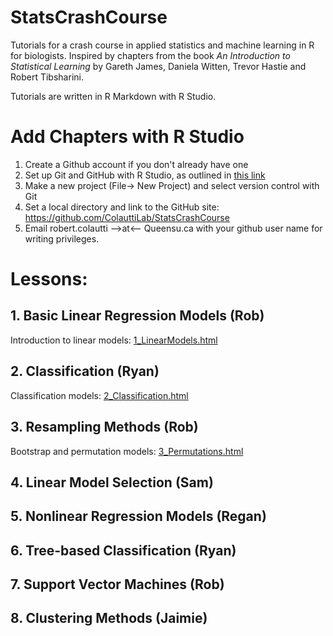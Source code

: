 # StatsCrashCourse

Tutorials for a crash course in applied statistics and machine learning in R for biologists. Inspired by chapters from the book *An Introduction to Statistical Learning* by Gareth James, Daniela Witten, Trevor Hastie and Robert Tibsharini.

Tutorials are written in R Markdown with R Studio.

# Add Chapters with R Studio

1. Create a Github account if you don't already have one
2. Set up Git and GitHub with R Studio, as outlined in [this link](https://support.rstudio.com/hc/en-us/articles/200532077-Version-Control-with-Git-and-SVN)
3. Make a new project (File-> New Project) and select version control with Git
4. Set a local directory and link to the GitHub site: https://github.com/ColauttiLab/StatsCrashCourse
5. Email robert.colautti -->at<-- Queensu.ca with your github user name for writing privileges.

# Lessons:

## 1. Basic Linear Regression Models (Rob)

Introduction to linear models: [1_LinearModels.html](./1_LinearModels.html) 

## 2. Classification (Ryan)

Classification models: [2_Classification.html](./2_Classification.html)

## 3. Resampling Methods (Rob)

Bootstrap and permutation models: [3_Permutations.html](./3_Permutations.html)

## 4. Linear Model Selection (Sam)

## 5. Nonlinear Regression Models (Regan)

## 6. Tree-based Classification (Ryan)

## 7. Support Vector Machines (Rob)

## 8. Clustering Methods (Jaimie)

